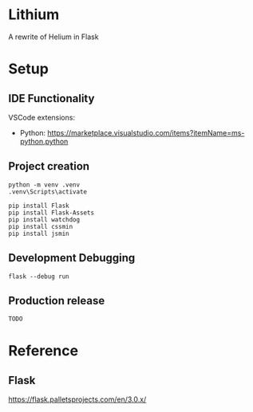 # Lithium
A rewrite of Helium in Flask

# Setup

## IDE Functionality
VSCode extensions:
- Python: https://marketplace.visualstudio.com/items?itemName=ms-python.python

## Project creation
```batch
python -m venv .venv
.venv\Scripts\activate
```

```batch
pip install Flask
pip install Flask-Assets
pip install watchdog
pip install cssmin
pip install jsmin
```

## Development Debugging
```batch
flask --debug run
```

## Production release
```bash
TODO
```

# Reference
## Flask
https://flask.palletsprojects.com/en/3.0.x/